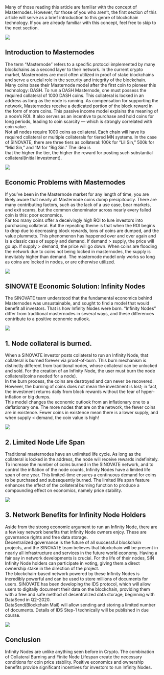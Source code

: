 Many of those reading this article are familiar with the concept of Masternodes. However, for those of you who aren’t, the first section of this article will serve as a brief introduction to this genre of blockchain technology. If you are already familiar with this concept, feel free to skip to the next section.



![](https://miro.medium.com/max/2884/0*7U_pxeNjn9PwTYY0)

## **Introduction to Masternodes**

The term “Masternode” refers to a specific protocol implemented by many blockchains as a second layer to their network. In the current crypto market, Masternodes are most often utilized in proof of stake blockchains and serve a crucial role in the security and integrity of the blockchain.  
Many coins base their Masternode model after the first coin to pioneer this technology: DASH. To run a DASH Masternode, one must possess the required collateral of 1000 DASH coins. This collateral is locked in an address as long as the node is running. As compensation for supporting the network, Masternodes receive a dedicated portion of the block reward in the form of more coins. This passive income model explains the meaning of a node’s ROI. It also serves as an incentive to purchase and hold coins for long periods, leading to coin scarcity — which is strongly correlated with coin value.  
Not all nodes require 1000 coins as collateral. Each chain will have its required collateral or multiple collaterals for tiered MN systems. In the case of SINOVATE, there are three tiers as collateral: 100k for “Lil Sin,” 500k for “Mid Sin,” and 1M for “Big Sin.” The idea is  
that the higher the tier, the higher the reward for posting such substantial collateral(initial investment).



![](https://miro.medium.com/max/3200/0*Jage-XW2MIZ1U2ln)

## **Economic Problems with Masternodes**

If you’ve been in the Masternode market for any length of time, you are likely aware that nearly all Masternode coins dump precipitously. There are many contributing factors, such as the lack of a use case, bear markets, and exit scams, but the common denominator across nearly every failed coin is this: poor economics.  
Far too many coins offer a deceivingly high ROI to lure investors into purchasing collateral. But the repeating theme is that when the ROI begins to drop due to decreasing block rewards, tons of coins are dumped, and the value plummets. This phenomenon has happened over and over again and is a classic case of supply and demand. If demand > supply, the price will go up. If supply > demand, the price will go down. When coins are flooding the network due to coins not being locked in masternodes, the supply is inevitably higher than demand. The masternode model only works so long as coins are locked in nodes, or are otherwise utilized.



![](https://miro.medium.com/max/2712/0*dMZRdyoME2fGv0p0)

## **SINOVATE Economic Solution: Infinity Nodes**

The SINOVATE team understood that the fundamental economics behind Masternodes was unsustainable, and sought to find a model that would benefit all investors. That is how Infinity Nodes were born. “Infinity Nodes” differ from traditional masternodes in several ways, and these differences contribute to a positive economic outlook.



![](https://miro.medium.com/max/2068/0*NWtAYXmmIoqARwJ-)

## 1. Node collateral is burned.

When a SINOVATE investor posts collateral to run an Infinity Node, that collateral is burned forever via proof-of-burn. This burn mechanism is distinctly different from traditional nodes, whose collateral can be unlocked and sold. For the creation of an Infinity Node, the user must burn the node collateral(coins needed for a node).  
In the burn process, the coins are destroyed and can never be recovered. However, the burning of coins does not mean the investment is lost; in fact, the investment returns daily from block rewards without the fear of hyper-inflation or big dumps.  
This model changes the economic outlook from an inflationary one to a deflationary one. The more nodes that are on the network, the fewer coins are in existence. Fewer coins in existence mean there is a lower supply, and when supply < demand, the coin value is high!



![](https://miro.medium.com/max/3200/0*I03UcQrMaGCne5c_)

## 2. Limited Node Life Span

Traditional masternodes have an unlimited life cycle. As long as the collateral is locked in the address, the node will receive rewards indefinitely. To increase the number of coins burned in the SINOVATE network, and to control the inflation of the node counts, Infinity Nodes have a limited life span of one year. This limited-time ensures a continuous demand for coins to be purchased and subsequently burned. The limited life span feature enhances the effect of the collateral burning function to produce a compounding effect on economics, namely price stability.



![](https://miro.medium.com/max/1600/0*eVAm7MfLx2Sk278k)

## 3. Network Benefits for Infinity Node Holders

Aside from the strong economic argument to run an Infinity Node, there are a few key network benefits that Infinity Node owners enjoy. These are governance rights and free data storage.  
Decentralized governance is the future of all successful blockchain projects, and the SINOVATE team believes that blockchain will be present in nearly all infrastructure and services in the future world economy. Having a fair say in network developments is crucial. For the life of their nodes, SIN Infinity Node holders can participate in voting, giving them a direct ownership stake in the direction of the project.  
The blockchain-based network powered by these Infinity Nodes is incredibly powerful and can be used to store millions of documents for users. SINOVATE has been developing the IDS protocol, which will allow users to digitally document their data on the blockchain, providing them with a free and safe method of decentralized data storage, beginning with DataSend in Q2–2020.  
DataSend(Blockchain Mail) will allow sending and storing a limited number of documents. Details of IDS Step-1 technically will be published in due course.

![](https://miro.medium.com/max/60/0*Yp7SsXlnJvU_3PHR?q=20)

## **Conclusion**

Infinity Nodes are unlike anything seen before in Crypto. The combination of Collateral Burning and Finite Node Lifespan create the necessary conditions for coin price stability. Positive economics and ownership benefits provide significant incentives for investors to run Infinity Nodes.
